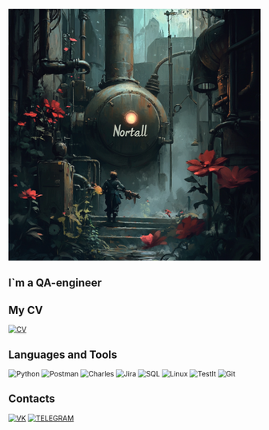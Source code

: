 ![Header](https://github.com/Nortall/Nortall/blob/main/assets/image.png)

## I`m a QA-engineer

## My CV
[![CV](https://img.shields.io/badge/-CV-090909?style=for-the-badge&logo=&logoColor=blue)](https://drive.google.com/file/d/1KYWYCPar0DJJYYSLv0BxtxHi531aCuTM/view?usp=drive_link)

## Languages and Tools
![Python](https://img.shields.io/badge/-Python-090909?style=for-the-badge&logo=python&logoColor=yellow)
![Postman](https://img.shields.io/badge/-Postman-090909?style=for-the-badge&logo=postman&logoColor=orange)
![Charles](https://img.shields.io/badge/-Charles-090909?style=for-the-badge&logo=charles&logoColor=white)
![Jira](https://img.shields.io/badge/-Jira-090909?style=for-the-badge&logo=jira&logoColor=blue)
![SQL](https://img.shields.io/badge/-Sql-090909?style=for-the-badge&logo=mysql&logoColor=white)
![Linux](https://img.shields.io/badge/-Linux-090909?style=for-the-badge&logo=linux&logoColor=white)
![TestIt](https://img.shields.io/badge/-TestIt-090909?style=for-the-badge&logo=testit&logoColor=yellow)
![Git](https://img.shields.io/badge/-Git-090909?style=for-the-badge&logo=git&logoColor=orange)

## Contacts
[![VK](https://img.shields.io/badge/-VK-090909?style=for-the-badge&logo=VK&logoColor=blue)](https://vk.com/nortal)
[![TELEGRAM](https://img.shields.io/badge/-TELEGRAM-090909?style=for-the-badge&logo=telegram&logoColor=blue)](https://t.me/nortall)